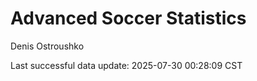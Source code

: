 # Advanced Soccer Statistics
Denis Ostroushko

<!-- gfm -->

Last successful data update: 2025-07-30 00:28:09 CST
